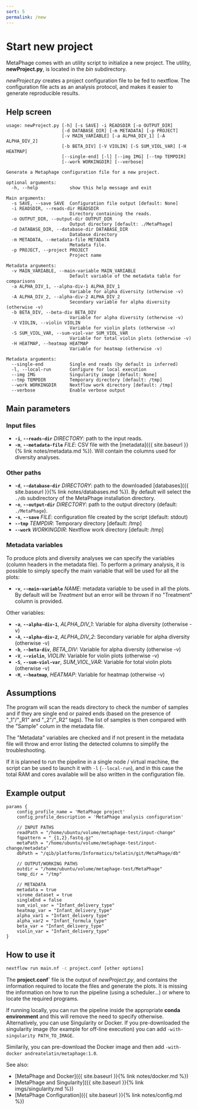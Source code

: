 ```yaml
---
sort: 5
permalink: /new
---
```


# Start new project

MetaPhage comes with an utility script to initialize a new project.
The utility, **newProject.py**, is located in the _bin_ subdirectory.

*newProject.py* creates a project configuration file to be fed to
nextflow. The configuration file acts as an analysis protocol, and makes
it easier to generate reproducible results.

## Help screen

```text
usage: newProject.py [-h] [-s SAVE] -i READSDIR [-o OUTPUT_DIR]
                     [-d DATABASE_DIR] [-m METADATA] [-p PROJECT]
                     [-v MAIN_VARIABLE] [-a ALPHA_DIV_1] [-A ALPHA_DIV_2]
                     [-b BETA_DIV] [-V VIOLIN] [-S SUM_VIOL_VAR] [-H HEATMAP]
                     [--single-end] [-l] [--img IMG] [--tmp TEMPDIR]
                     [--work WORKINGDIR] [--verbose]

Generate a Metaphage configuration file for a new project.

optional arguments:
  -h, --help            show this help message and exit

Main arguments:
  -s SAVE, --save SAVE  Configuration file output [default: None]
  -i READSDIR, --reads-dir READSDIR
                        Directory containing the reads.
  -o OUTPUT_DIR, --output-dir OUTPUT_DIR
                        Output directory [default: ./MetaPhage]
  -d DATABASE_DIR, --database-dir DATABASE_DIR
                        Database directory
  -m METADATA, --metadata-file METADATA
                        Metadata file.
  -p PROJECT, --project PROJECT
                        Project name

Metadata arguments:
  -v MAIN_VARIABLE, --main-variable MAIN_VARIABLE
                        Default variable of the metadata table for comparisons
  -a ALPHA_DIV_1, --alpha-div-1 ALPHA_DIV_1
                        Variable for alpha diversity (otherwise -v)
  -A ALPHA_DIV_2, --alpha-div-2 ALPHA_DIV_2
                        Secondary variable for alpha diversity (otherwise -v)
  -b BETA_DIV, --beta-div BETA_DIV
                        Variable for alpha diversity (otherwise -v)
  -V VIOLIN, --violin VIOLIN
                        Variable for violin plots (otherwise -v)
  -S SUM_VIOL_VAR, --sum-viol-var SUM_VIOL_VAR
                        Variable for total violin plots (otherwise -v)
  -H HEATMAP, --heatmap HEATMAP
                        Variable for heatmap (otherwise -v)

Metadata arguments:
  --single-end          Single end reads (by default is inferred)
  -l, --local-run       Configure for local execution
  --img IMG             Singularity image [default: None]
  --tmp TEMPDIR         Temporary directory [default: /tmp]
  --work WORKINGDIR     Nextflow work directory [default: /tmp]
  --verbose             Enable verbose output
```

## Main parameters

### Input files

* **`-i`**, **`--reads-dir`** _DIRECTORY_: path to the input reads. 
* **`-m`**, **`--metadata-file`** _FILE_: CSV file with the [metadata]({{ site.baseurl }}{% link notes/metadata.md %}). Will contain the columns used for diversity analyses.

### Other paths
* **`-d`**, **`--database-dir`** _DIRECTORY_: path to the downloaded [databases]({{ site.baseurl }}{% link notes/databases.md %}). By default will select the `./db` subdirectory of the MetaPhage installation directory.
* **`-o`**, **`--output-dir`** _DIRECTORY_: path to the output directory (default: `./MetaPhage`).
* **`-s`**, **`--save`** _FILE_: configuration file created by the script (default: stdout)
* **`--tmp`** _TEMPDIR_: Temporary directory [default: /tmp]
* **`--work`** _WORKINGDIR_: Nextflow work directory [default: /tmp]

### Metadata variables

To produce plots and diversity analyses we can specify the variables (column headers in the metadata file). To perform a primary analysis, it is possible to simply specify the main variable that will 
be used for all the plots:

* **`-v`**, **`--main-variable`** _NAME_: metadata variable to be used in all the plots. By default will be _Treatment_ but an error will be thrown if no "Treatment" column is provided.

Other variables:

* **`-a`**, **`--alpha-div-1`**, _ALPHA_DIV_1_: Variable for alpha diversity (otherwise -v)
* **`-A`**, **`--alpha-div-2`**, _ALPHA_DIV_2_: Secondary variable for alpha diversity (otherwise -v)
* **`-b`**, **`--beta-div`**, _BETA_DIV_:  Variable for alpha diversity (otherwise -v)
* **`-V`**, **`--violin`**, _VIOLIN_: Variable for violin plots (otherwise -v)
* **`-S`**, **`--sum-viol-var`**, _SUM_VIOL_VAR_: Variable for total violin plots (otherwise -v)
* **`-H`**, **`--heatmap`**, _HEATMAP_: Variable for heatmap (otherwise -v)


## Assumptions

The program will scan the reads directory to check the number of samples and if they are
single end or paired ends (based on the presence of "_1"/"_R1" and "_2"/"_R2" tags).
The list of samples is then compared with the "Sample" colum in the metadata file.

The "Metadata" variables are checked and if not present in the metadata file will throw and error
listing the detected columns to simplify the troubleshooting.

If it is planned to run the pipeline in a single node / virtual machine, the script can be used 
to launch it with `-l` (`--local-run`), and in this case the total RAM and cores available will be
also written in the configuration file.

## Example output

```nextflow
params {    
    config_profile_name = 'MetaPhage project'    
    config_profile_description = 'MetaPhage analysis configuration'

    // INPUT PATHS    
    readPath = "/home/ubuntu/volume/metaphage-test/input-change"    
    fqpattern = "_{1,2}.fastq.gz"    
    metaPath = "/home/ubuntu/volume/metaphage-test/input-change/metadata"    
    dbPath = "/qib/platforms/Informatics/telatin/git/MetaPhage/db"

    // OUTPUT/WORKING PATHS    
    outdir = "/home/ubuntu/volume/metaphage-test/MetaPhage"    
    temp_dir = "/tmp"

    // METADATA     
    metadata = true    
    virome_dataset = true    
    singleEnd = false    
    sum_viol_var = "Infant_delivery_type"     
    heatmap_var = "Infant_delivery_type"     
    alpha_var1 = "Infant_delivery_type"     
    alpha_var2 = "Infant_formula_type"     
    beta_var = "Infant_delivery_type"     
    violin_var = "Infant_delivery_type" 
}
```

## How to use it

```bash
nextflow run main.nf -c project.conf [other options]
```

The **project.conf`** file is the output of _newProject.py_, and contains the
information required to locate the files and generate the plots.
It is missing the information on how to run the pipeline (using a scheduler...)
or where to locate the required programs.

If running locally, you can run the pipeline inside the appropriate **conda environment**
and this will remove the need to specify otherwise.
Alternatively, you can use Singularity or Docker. If you pre-downloaded the singularity
image (for example for off-line execution) you can add `-with-singularity PATH_TO_IMAGE`.

Similarily, you can pre-download the Docker image and then add 
`-with-docker andreatelatin/metaphage:1.0`.

See also:

* [MetaPhage and Docker]({{ site.baseurl }}{% link notes/docker.md %})
* [MetaPhage and Singularity]({{ site.baseurl }}{% link imgs/singularity.md %})
* [MetaPhage Configuration]({{ site.baseurl }}{% link notes/config.md %})